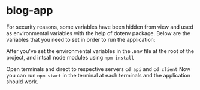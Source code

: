 # blog-app

For security reasons, some variables have been hidden from view and used as environmental variables with the help of dotenv package. Below are the variables that you need to set in order to run the application:


After you've set the environmental variables in the .env file at the root of the project, and intsall node modules using `npm install`

Open terminals and direct to respective servers `cd api` and `cd client`
Now you can run `npm start` in the terminal at each terminals and the application should work.



